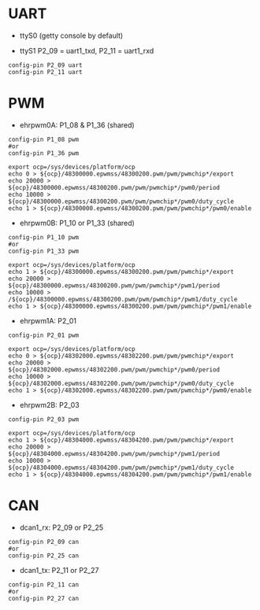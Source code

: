 # UART
* ttyS0 (getty console by default)

* ttyS1 P2_09 = uart1_txd, P2_11 = uart1_rxd
```
config-pin P2_09 uart
config-pin P2_11 uart
```

# PWM

* ehrpwm0A: P1_08 & P1_36 (shared)
```
config-pin P1_08 pwm
#or
config-pin P1_36 pwm

export ocp=/sys/devices/platform/ocp
echo 0 > ${ocp}/48300000.epwmss/48300200.pwm/pwm/pwmchip*/export
echo 20000 > ${ocp}/48300000.epwmss/48300200.pwm/pwm/pwmchip*/pwm0/period
echo 10000 > ${ocp}/48300000.epwmss/48300200.pwm/pwm/pwmchip*/pwm0/duty_cycle
echo 1 > ${ocp}/48300000.epwmss/48300200.pwm/pwm/pwmchip*/pwm0/enable
```

* ehrpwm0B: P1_10 or P1_33 (shared)
```
config-pin P1_10 pwm
#or
config-pin P1_33 pwm

export ocp=/sys/devices/platform/ocp
echo 1 > ${ocp}/48300000.epwmss/48300200.pwm/pwm/pwmchip*/export
echo 20000 > ${ocp}/48300000.epwmss/48300200.pwm/pwm/pwmchip*/pwm1/period
echo 10000 > /${ocp}/48300000.epwmss/48300200.pwm/pwm/pwmchip*/pwm1/duty_cycle
echo 1 > ${ocp}/48300000.epwmss/48300200.pwm/pwm/pwmchip*/pwm1/enable
```

* ehrpwm1A: P2_01
```
config-pin P2_01 pwm

export ocp=/sys/devices/platform/ocp
echo 0 > ${ocp}/48302000.epwmss/48302200.pwm/pwm/pwmchip*/export
echo 20000 > ${ocp}/48302000.epwmss/48302200.pwm/pwm/pwmchip*/pwm0/period
echo 10000 > ${ocp}/48302000.epwmss/48302200.pwm/pwm/pwmchip*/pwm0/duty_cycle
echo 1 > ${ocp}/48302000.epwmss/48302200.pwm/pwm/pwmchip*/pwm0/enable
```

* ehrpwm2B: P2_03
```
config-pin P2_03 pwm

export ocp=/sys/devices/platform/ocp
echo 1 > ${ocp}/48304000.epwmss/48304200.pwm/pwm/pwmchip*/export
echo 20000 > ${ocp}/48304000.epwmss/48304200.pwm/pwm/pwmchip*/pwm1/period
echo 10000 > ${ocp}/48304000.epwmss/48304200.pwm/pwm/pwmchip*/pwm1/duty_cycle
echo 1 > ${ocp}/48304000.epwmss/48304200.pwm/pwm/pwmchip*/pwm1/enable

```

# CAN

* dcan1_rx: P2_09 or P2_25
```
config-pin P2_09 can
#or
config-pin P2_25 can
```

* dcan1_tx: P2_11 or P2_27
```
config-pin P2_11 can
#or
config-pin P2_27 can
```

